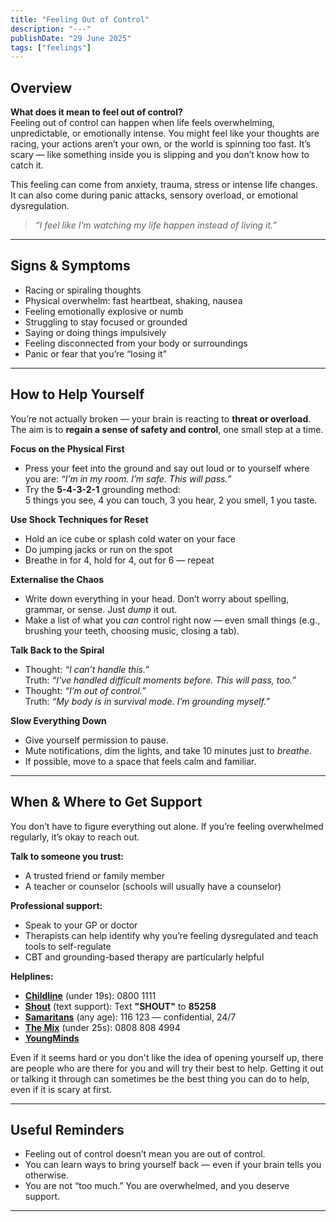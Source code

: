 ```yaml
---
title: "Feeling Out of Control"
description: "---"
publishDate: "29 June 2025"
tags: ["feelings"]
---
```


## Overview

**What does it mean to feel out of control?**  
Feeling out of control can happen when life feels overwhelming, unpredictable, or emotionally intense. You might feel like your thoughts are racing, your actions aren’t your own, or the world is spinning too fast. It’s scary — like something inside you is slipping and you don’t know how to catch it.

This feeling can come from anxiety, trauma, stress or intense life changes. It can also come during panic attacks, sensory overload, or emotional dysregulation.

> _“I feel like I’m watching my life happen instead of living it.”_

---

## Signs & Symptoms

- Racing or spiraling thoughts  
- Physical overwhelm: fast heartbeat, shaking, nausea  
- Feeling emotionally explosive or numb  
- Struggling to stay focused or grounded  
- Saying or doing things impulsively  
- Feeling disconnected from your body or surroundings  
- Panic or fear that you’re “losing it”  

---

## How to Help Yourself

You’re not actually broken — your brain is reacting to **threat or overload**. The aim is to **regain a sense of safety and control**, one small step at a time.

**Focus on the Physical First**  
- Press your feet into the ground and say out loud or to yourself where you are: _“I’m in my room. I’m safe. This will pass.”_  
- Try the **5-4-3-2-1** grounding method:  
  5 things you see, 4 you can touch, 3 you hear, 2 you smell, 1 you taste.

**Use Shock Techniques for Reset**  
- Hold an ice cube or splash cold water on your face  
- Do jumping jacks or run on the spot  
- Breathe in for 4, hold for 4, out for 6 — repeat  

**Externalise the Chaos**  
- Write down everything in your head. Don’t worry about spelling, grammar, or sense. Just _dump_ it out.  
- Make a list of what you *can* control right now — even small things (e.g., brushing your teeth, choosing music, closing a tab).

**Talk Back to the Spiral**  
- Thought: _“I can’t handle this.”_  
  Truth: _“I’ve handled difficult moments before. This will pass, too.”_  
- Thought: _“I’m out of control.”_  
  Truth: _“My body is in survival mode. I’m grounding myself.”_

**Slow Everything Down**  
- Give yourself permission to pause.  
- Mute notifications, dim the lights, and take 10 minutes just to *breathe*.  
- If possible, move to a space that feels calm and familiar.

---

## When & Where to Get Support

You don’t have to figure everything out alone. If you’re feeling overwhelmed regularly, it’s okay to reach out.

**Talk to someone you trust:**  
- A trusted friend or family member  
- A teacher or counselor (schools will usually have a counselor) 

**Professional support:**   
- Speak to your GP or doctor
- Therapists can help identify why you’re feeling dysregulated and teach tools to self-regulate  
- CBT and grounding-based therapy are particularly helpful  

**Helplines:**
- **[Childline](https://www.childline.org.uk)** (under 19s): 0800 1111  
- **[Shout](https://giveusashout.org)** (text support): Text **"SHOUT"** to **85258**  
- **[Samaritans](https://www.samaritans.org)** (any age): 116 123 — confidential, 24/7 
- **[The Mix](https://www.themix.org.uk)** (under 25s): 0808 808 4994 
- **[YoungMinds](https://www.youngminds.org.uk)**

Even if it seems hard or you don't like the idea of opening yourself up, there are people who are there for you and will try their best to help. Getting it out or talking it through can sometimes be the best thing you can do to help, even if it is scary at first.

---

## Useful Reminders

- Feeling out of control doesn’t mean you are out of control.  
- You can learn ways to bring yourself back — even if your brain tells you otherwise.  
- You are not “too much.” You are overwhelmed, and you deserve support.

---
